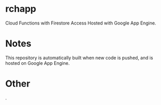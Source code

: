 # rchapp

Cloud Functions with Firestore Access Hosted with Google App Engine.

# Notes

This repository is automatically built when new code is pushed, and is hosted on Google App Engine.

# Other

.